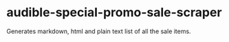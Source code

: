 # audible-special-promo-sale-scraper
 Generates markdown, html and plain text list of all the sale items.
